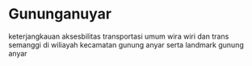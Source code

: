 # Gununganuyar
keterjangkauan aksesbilitas transportasi umum wira wiri dan trans semanggi di wiliayah kecamatan gunung anyar serta landmark gunung anyar
